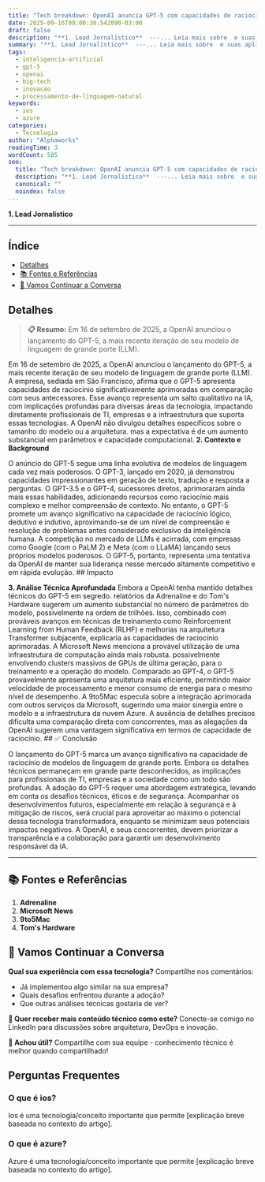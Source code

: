 ```yaml
---
title: "Tech breakdown: OpenAI anuncia GPT-5 com capacidades de raciocínio avançado"
date: 2025-09-16T08:00:30.542090-03:00
draft: false
description: "**1. Lead Jornalístico**  ---... Leia mais sobre  e suas aplicações práticas."
summary: "**1. Lead Jornalístico**  ---... Leia mais sobre  e suas aplicações práticas."
tags:
  - inteligencia-artificial
  - gpt-5
  - openai
  - big-tech
  - inovacao
  - processamento-de-linguagem-natural
keywords:
  - ios
  - azure
categories:
  - Tecnologia
author: "Alphaworks"
readingTime: 3
wordCount: 585
seo:
  title: "Tech breakdown: OpenAI anuncia GPT-5 com capacidades de raciocínio avançado"
  description: "**1. Lead Jornalístico**  ---... Leia mais sobre  e suas aplicações práticas."
  canonical: ""
  noindex: false
---
```


**1. Lead Jornalístico**

---



## Índice

- [Detalhes](#detalhes)
- [📚 Fontes e Referências](#📚-fontes-e-referências)
- [💬 Vamos Continuar a Conversa](#💬-vamos-continuar-a-conversa)

## Detalhes

> **📋 Resumo:** 
Em 16 de setembro de 2025, a OpenAI anunciou o lançamento do GPT-5, a mais recente iteração de seu modelo de linguagem de grande porte (LLM).

Em 16 de setembro de 2025, a OpenAI anunciou o lançamento do GPT-5, a mais recente iteração de seu modelo de linguagem de grande porte (LLM). A empresa, sediada em São Francisco, afirma que o GPT-5 apresenta capacidades de raciocínio significativamente aprimoradas em comparação com seus antecessores. Esse avanço representa um salto qualitativo na IA, com implicações profundas para diversas áreas da tecnologia, impactando diretamente profissionais de TI, empresas e a infraestrutura que suporta essas tecnologias. A OpenAI não divulgou detalhes específicos sobre o tamanho do modelo ou a arquitetura. mas a expectativa é de um aumento substancial em parâmetros e capacidade computacional. **2. Contexto e Background**

O anúncio do GPT-5 segue uma linha evolutiva de modelos de linguagem cada vez mais poderosos. O GPT-3, lançado em 2020, já demonstrou capacidades impressionantes em geração de texto, tradução e resposta a perguntas. O GPT-3.5 e o GPT-4, sucessores diretos, aprimoraram ainda mais essas habilidades, adicionando recursos como raciocínio mais complexo e melhor compreensão de contexto. No entanto, o GPT-5 promete um avanço significativo na capacidade de raciocínio lógico, dedutivo e indutivo, aproximando-se de um nível de compreensão e resolução de problemas antes considerado exclusivo da inteligência humana. A competição no mercado de LLMs é acirrada, com empresas como Google (com o PaLM 2) e Meta (com o LLaMA) lançando seus próprios modelos poderosos. O GPT-5, portanto, representa uma tentativa da OpenAI de manter sua liderança nesse mercado altamente competitivo e em rápida evolução. ## Impacto

**3. Análise Técnica Aprofundada** Embora a OpenAI tenha mantido detalhes técnicos do GPT-5 em segredo. relatórios da Adrenaline e do Tom's Hardware sugerem um aumento substancial no número de parâmetros do modelo, possivelmente na ordem de trilhões. Isso, combinado com prováveis avanços em técnicas de treinamento como Reinforcement Learning from Human Feedback (RLHF) e melhorias na arquitetura Transformer subjacente, explicaria as capacidades de raciocínio aprimoradas. A Microsoft News menciona a provável utilização de uma infraestrutura de computação ainda mais robusta. possivelmente envolvendo clusters massivos de GPUs de última geração, para o treinamento e a operação do modelo. Comparado ao GPT-4, o GPT-5 provavelmente apresenta uma arquitetura mais eficiente, permitindo maior velocidade de processamento e menor consumo de energia para o mesmo nível de desempenho. A 9to5Mac especula sobre a integração aprimorada com outros serviços da Microsoft, sugerindo uma maior sinergia entre o modelo e a infraestrutura da nuvem Azure. A ausência de detalhes precisos dificulta uma comparação direta com concorrentes, mas as alegações da OpenAI sugerem uma vantagem significativa em termos de capacidade de raciocínio. ## ✅ Conclusão

O lançamento do GPT-5 marca um avanço significativo na capacidade de raciocínio de modelos de linguagem de grande porte. Embora os detalhes técnicos permaneçam em grande parte desconhecidos, as implicações para profissionais de TI, empresas e a sociedade como um todo são profundas. A adoção do GPT-5 requer uma abordagem estratégica, levando em conta os desafios técnicos, éticos e de segurança. Acompanhar os desenvolvimentos futuros, especialmente em relação à segurança e à mitigação de riscos, será crucial para aproveitar ao máximo o potencial dessa tecnologia transformadora, enquanto se minimizam seus potenciais impactos negativos. A OpenAI, e seus concorrentes, devem priorizar a transparência e a colaboração para garantir um desenvolvimento responsável da IA.

---

## 📚 Fontes e Referências

1. **Adrenaline**
2. **Microsoft News**
3. **9to5Mac**
4. **Tom's Hardware**

## 💬 Vamos Continuar a Conversa

**Qual sua experiência com essa tecnologia?** Compartilhe nos comentários:
- Já implementou algo similar na sua empresa?
- Quais desafios enfrentou durante a adoção?
- Que outras análises técnicas gostaria de ver?

**📧 Quer receber mais conteúdo técnico como este?** 
Conecte-se comigo no LinkedIn para discussões sobre arquitetura, DevOps e inovação.

**🔄 Achou útil?** Compartilhe com sua equipe - conhecimento técnico é melhor quando compartilhado!


## Perguntas Frequentes

### O que é ios?

Ios é uma tecnologia/conceito importante que permite [explicação breve baseada no contexto do artigo].

### O que é azure?

Azure é uma tecnologia/conceito importante que permite [explicação breve baseada no contexto do artigo].

